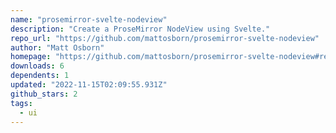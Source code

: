 ```yaml
---
name: "prosemirror-svelte-nodeview"
description: "Create a ProseMirror NodeView using Svelte."
repo_url: "https://github.com/mattosborn/prosemirror-svelte-nodeview"
author: "Matt Osborn"
homepage: "https://github.com/mattosborn/prosemirror-svelte-nodeview#readme"
downloads: 6
dependents: 1
updated: "2022-11-15T02:09:55.931Z"
github_stars: 2
tags: 
  - ui
---
```

